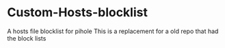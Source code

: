 # Custom-Hosts-blocklist
A hosts file blocklist for pihole
This is a replacement for a old repo that had the block lists
